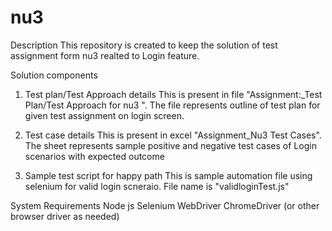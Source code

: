 # nu3
Description
This repository is created to keep the solution of test assignment form nu3 realted to Login feature.

Solution components

1. Test plan/Test Approach details
This is present in file "Assignment:_Test Plan/Test Approach for nu3 ". The file represents outline of test plan for given test assignment on login screen.

2. Test case details
This is present in excel "Assignment_Nu3 Test Cases". The sheet represents sample positive and negative test cases of Login scenarios with expected outcome

3. Sample test script for happy path
   This is sample automation file using selenium for valid login scneraio. File name is "validloginTest.js"
   
System Requirements
Node js
Selenium WebDriver
ChromeDriver (or other browser driver as needed)

